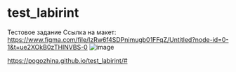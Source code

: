 # test_labirint
Тестовое задание
Ссылка на макет: https://www.figma.com/file/lzRw6f4SDPnimugb01FFqZ/Untitled?node-id=0-1&t=ue2XOkB0zTHlNVBS-0 ![image](https://user-images.githubusercontent.com/123387584/227458081-97801aa3-adcb-4347-a4cf-49883bd48a54.png)

https://pogozhina.github.io/test_labirint/#
